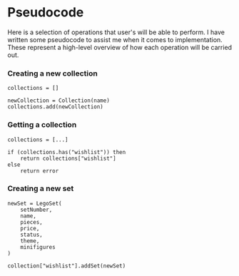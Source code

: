 # Pseudocode
Here is a selection of operations that user's will be able to perform. I have written some pseudocode to assist me when it comes to implementation. These represent a high-level overview of how each operation will be carried out.

### Creating a new collection
```
collections = []

newCollection = Collection(name)
collections.add(newCollection)
```

### Getting a collection
```
collections = [...]

if (collections.has("wishlist")) then
    return collections["wishlist"]
else
    return error
```

### Creating a new set
```
newSet = LegoSet(
    setNumber,
    name,
    pieces,
    price,
    status,
    theme,
    minifigures
)

collection["wishlist"].addSet(newSet)
```